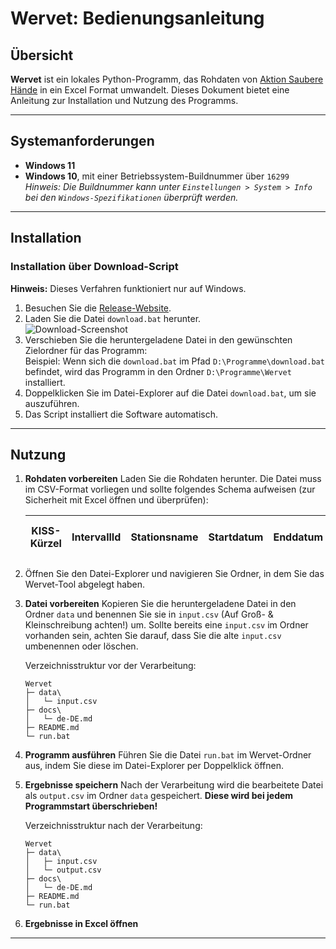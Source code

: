 # Wervet: Bedienungsanleitung

## Übersicht
**Wervet** ist ein lokales Python-Programm, das Rohdaten von [Aktion Saubere Hände](https://www.aktion-sauberehaende.de/ueber-uns-ash) in ein Excel Format umwandelt. Dieses Dokument bietet eine Anleitung zur Installation und Nutzung des Programms.

---

## Systemanforderungen
- **Windows 11**
- **Windows 10**, mit einer Betriebssystem-Buildnummer über `16299`  
  _Hinweis: Die Buildnummer kann unter `Einstellungen > System > Info` bei den `Windows-Spezifikationen` überprüft werden._

---

## Installation

### Installation über Download-Script
**Hinweis:** Dieses Verfahren funktioniert nur auf Windows.

1. Besuchen Sie die [Release-Website](https://github.com/LunaDEV-net/Wervet/releases).
2. Laden Sie die Datei `download.bat` herunter.  <br> ![Download-Screenshot](imgs/2025-01-03_Wervet_Manual-Download-bat.jpg)
3. Verschieben Sie die heruntergeladene Datei in den gewünschten Zielordner für das Programm:  
   Beispiel: Wenn sich die `download.bat` im Pfad `D:\Programme\download.bat` befindet, wird das Programm in den Ordner `D:\Programme\Wervet` installiert.
4. Doppelklicken Sie im Datei-Explorer auf die Datei `download.bat`, um sie auszuführen.
5. Das Script installiert die Software automatisch.

---

## Nutzung

1. **Rohdaten vorbereiten**
   Laden Sie die Rohdaten herunter. Die Datei muss im CSV-Format vorliegen und sollte folgendes Schema aufweisen (zur Sicherheit mit Excel öffnen und überprüfen):

   | KISS-Kürzel | IntervallId | Stationsname | Startdatum | Enddatum | BeobachtungsId | Beobachtungsdatum | Berufsgruppe | Indikation | Aktion | Handschuhe | Import KisRecordId Intervall | Import KisRecordId Beobachtung |
   |--------------|-------------|--------------|------------|----------|----------------|-------------------|--------------|------------|--------|------------|------------------------------|--------------------------------|

2. Öffnen Sie den Datei-Explorer und navigieren Sie Ordner, in dem Sie das Wervet-Tool abgelegt haben.

3. **Datei vorbereiten**
   Kopieren Sie die heruntergeladene Datei in den Ordner `data` und benennen Sie sie in `input.csv` (Auf Groß- & Kleinschreibung achten!) um.
   Sollte bereits eine `input.csv` im Ordner vorhanden sein, achten Sie darauf, dass Sie die alte `input.csv` umbenennen oder löschen.

   Verzeichnisstruktur vor der Verarbeitung:
   ```
   Wervet
   ├─ data\
   │   └─ input.csv
   ├─ docs\
   │   └─ de-DE.md
   ├─ README.md
   └─ run.bat
   ```

4. **Programm ausführen**
   Führen Sie die Datei `run.bat` im Wervet-Ordner aus, indem Sie diese im Datei-Explorer per Doppelklick öffnen.

5. **Ergebnisse speichern**
   Nach der Verarbeitung wird die bearbeitete Datei als `output.csv` im Ordner `data` gespeichert.
   **Diese wird bei jedem Programmstart überschrieben!**

   Verzeichnisstruktur nach der Verarbeitung:
   ```
   Wervet
   ├─ data\
   │   ├─ input.csv
   │   └─ output.csv
   ├─ docs\
   │   └─ de-DE.md
   ├─ README.md
   └─ run.bat
   ```
6. **Ergebnisse in Excel öffnen**
---

